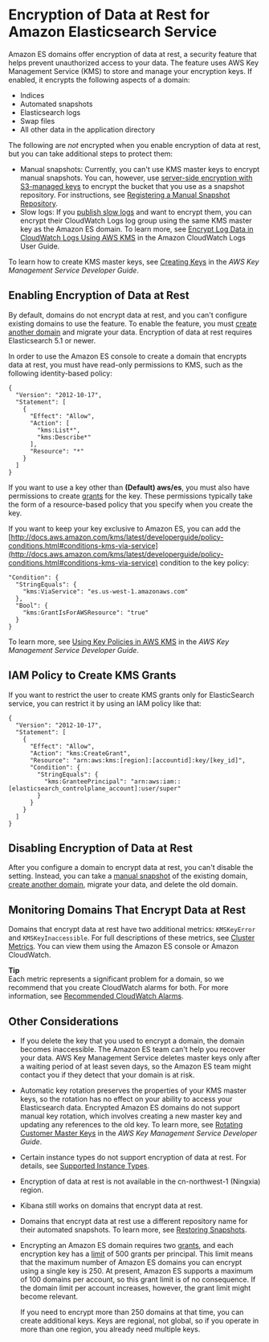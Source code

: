 # Encryption of Data at Rest for Amazon Elasticsearch Service<a name="encryption-at-rest"></a>

Amazon ES domains offer encryption of data at rest, a security feature that helps prevent unauthorized access to your data\. The feature uses AWS Key Management Service \(KMS\) to store and manage your encryption keys\. If enabled, it encrypts the following aspects of a domain:
+ Indices
+ Automated snapshots
+ Elasticsearch logs
+ Swap files
+ All other data in the application directory

The following are *not* encrypted when you enable encryption of data at rest, but you can take additional steps to protect them:
+ Manual snapshots: Currently, you can't use KMS master keys to encrypt manual snapshots\. You can, however, use [server\-side encryption with S3\-managed keys](http://docs.aws.amazon.com/AmazonS3/latest/dev/UsingServerSideEncryption.html) to encrypt the bucket that you use as a snapshot repository\. For instructions, see [Registering a Manual Snapshot Repository](es-managedomains-snapshots.md#es-managedomains-snapshot-registerdirectory)\.
+ Slow logs: If you [publish slow logs](es-createupdatedomains.md#es-createdomain-configure-slow-logs) and want to encrypt them, you can encrypt their CloudWatch Logs log group using the same KMS master key as the Amazon ES domain\. To learn more, see [Encrypt Log Data in CloudWatch Logs Using AWS KMS](http://docs.aws.amazon.com/AmazonCloudWatch/latest/logs/encrypt-log-data-kms.html) in the Amazon CloudWatch Logs User Guide\.

To learn how to create KMS master keys, see [Creating Keys](http://docs.aws.amazon.com/kms/latest/developerguide/create-keys.html) in the *AWS Key Management Service Developer Guide*\.

## Enabling Encryption of Data at Rest<a name="enabling-ear"></a>

By default, domains do not encrypt data at rest, and you can't configure existing domains to use the feature\. To enable the feature, you must [create another domain](es-createupdatedomains.md#es-createdomains) and migrate your data\. Encryption of data at rest requires Elasticsearch 5\.1 or newer\.

In order to use the Amazon ES console to create a domain that encrypts data at rest, you must have read\-only permissions to KMS, such as the following identity\-based policy:

```
{
  "Version": "2012-10-17",
  "Statement": [
    {
      "Effect": "Allow",
      "Action": [
        "kms:List*",
        "kms:Describe*"
      ],
      "Resource": "*"
    }
  ]
}
```

If you want to use a key other than **\(Default\) aws/es**, you must also have permissions to create [grants](http://docs.aws.amazon.com/kms/latest/developerguide/grants.html) for the key\. These permissions typically take the form of a resource\-based policy that you specify when you create the key\.

If you want to keep your key exclusive to Amazon ES, you can add the [http://docs.aws.amazon.com/kms/latest/developerguide/policy-conditions.html#conditions-kms-via-service](http://docs.aws.amazon.com/kms/latest/developerguide/policy-conditions.html#conditions-kms-via-service) condition to the key policy:

```
"Condition": {
  "StringEquals": {
    "kms:ViaService": "es.us-west-1.amazonaws.com"
  },
  "Bool": {
    "kms:GrantIsForAWSResource": "true"
  }
}
```

To learn more, see [Using Key Policies in AWS KMS](http://docs.aws.amazon.com/kms/latest/developerguide/key-policies.html) in the *AWS Key Management Service Developer Guide*\.


## IAM Policy to Create KMS Grants<a name="disabling-ear"></a>

If you want to restrict the user to create KMS grants only for ElasticSearch service, you can restrict it by using an IAM policy like that:
```
{
  "Version": "2012-10-17",
  "Statement": [
    {
      "Effect": "Allow",
      "Action": "kms:CreateGrant",
      "Resource": "arn:aws:kms:[region]:[accountid]:key/[key_id]",
      "Condition": {
        "StringEquals": {
          "kms:GranteePrincipal": "arn:aws:iam::[elasticsearch_controlplane_account]:user/super"
        }
      }
    }
  ]
}
```

## Disabling Encryption of Data at Rest<a name="disabling-ear"></a>

After you configure a domain to encrypt data at rest, you can't disable the setting\. Instead, you can take a [manual snapshot](es-managedomains-snapshots.md) of the existing domain, [create another domain](es-createupdatedomains.md#es-createdomains), migrate your data, and delete the old domain\.

## Monitoring Domains That Encrypt Data at Rest<a name="monitoring-ear"></a>

Domains that encrypt data at rest have two additional metrics: `KMSKeyError` and `KMSKeyInaccessible`\. For full descriptions of these metrics, see [Cluster Metrics](es-managedomains.md#es-managedomains-cloudwatchmetrics-cluster-metrics)\. You can view them using the Amazon ES console or Amazon CloudWatch\.

**Tip**  
Each metric represents a significant problem for a domain, so we recommend that you create CloudWatch alarms for both\. For more information, see [Recommended CloudWatch Alarms](cloudwatch-alarms.md)\.

## Other Considerations<a name="ear-considerations"></a>
+ If you delete the key that you used to encrypt a domain, the domain becomes inaccessible\. The Amazon ES team can't help you recover your data\. AWS Key Management Service deletes master keys only after a waiting period of at least seven days, so the Amazon ES team might contact you if they detect that your domain is at risk\.
+ Automatic key rotation preserves the properties of your KMS master keys, so the rotation has no effect on your ability to access your Elasticsearch data\. Encrypted Amazon ES domains do not support manual key rotation, which involves creating a new master key and updating any references to the old key\. To learn more, see [Rotating Customer Master Keys](http://docs.aws.amazon.com/kms/latest/developerguide/rotate-keys.html) in the *AWS Key Management Service Developer Guide*\.
+ Certain instance types do not support encryption of data at rest\. For details, see [Supported Instance Types](aes-supported-instance-types.md)\.
+ Encryption of data at rest is not available in the cn\-northwest\-1 \(Ningxia\) region\.
+ Kibana still works on domains that encrypt data at rest\.
+ Domains that encrypt data at rest use a different repository name for their automated snapshots\. To learn more, see [Restoring Snapshots](es-managedomains-snapshots.md#es-managedomains-snapshot-restore)\.
+ Encrypting an Amazon ES domain requires two [grants](http://docs.aws.amazon.com/kms/latest/developerguide/grants.html), and each encryption key has a [limit](http://docs.aws.amazon.com/kms/latest/developerguide/limits.html#grants-per-principal-per-key) of 500 grants per principal\. This limit means that the maximum number of Amazon ES domains you can encrypt using a single key is 250\. At present, Amazon ES supports a maximum of 100 domains per account, so this grant limit is of no consequence\. If the domain limit per account increases, however, the grant limit might become relevant\.

  If you need to encrypt more than 250 domains at that time, you can create additional keys\. Keys are regional, not global, so if you operate in more than one region, you already need multiple keys\.
